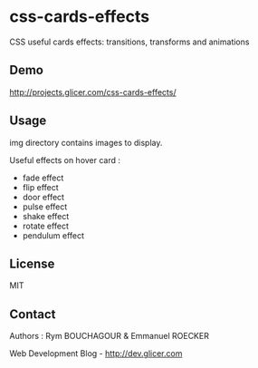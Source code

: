 # css-cards-effects

CSS useful cards effects: transitions, transforms and animations

## Demo

http://projects.glicer.com/css-cards-effects/

## Usage

img directory contains images to display.

Useful effects on hover card :

* fade effect
* flip effect
* door effect
* pulse effect
* shake effect
* rotate effect
* pendulum effect

## License 

MIT

## Contact

Authors : Rym BOUCHAGOUR & Emmanuel ROECKER

Web Development Blog - http://dev.glicer.com

